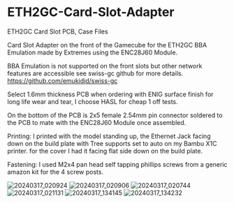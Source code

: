 # ETH2GC-Card-Slot-Adapter
ETH2GC Card Slot PCB, Case Files

Card Slot Adapter on the front of the Gamecube for the ETH2GC BBA Emulation made by Extremes using the ENC28J60 Module.

BBA Emulation is not supported on the front slots but other network features are accessible see swiss-gc github for more details.
https://github.com/emukidid/swiss-gc

Select 1.6mm thickness PCB when ordering with ENIG surface finish for long life wear and tear, I choose HASL for cheap 1 off tests.

On the bottom of the PCB is 2x5 female 2.54mm pin connector soldered to the PCB to mate with the ENC28J60 Module once assembled.

Printing: I printed with the model standing up, the Ethernet Jack facing down on the build plate with Tree supports set to auto on my Bambu X1C printer.
for the cover I had it facing flat side down on the build plate.

Fastening: I used M2x4 pan head self tapping phillips screws from a generic amazon kit for the 4 screw posts.

![20240317_020924](https://github.com/silverstee1/ETH2GC-Card-Slot-Adapter/assets/54997238/e0882300-fe4a-49a3-97c2-5357802366c5)
![20240317_020906](https://github.com/silverstee1/ETH2GC-Card-Slot-Adapter/assets/54997238/57c4ee32-db21-4a3b-b180-a04f8f7747b5)
![20240317_020744](https://github.com/silverstee1/ETH2GC-Card-Slot-Adapter/assets/54997238/fc6a82af-cd5d-443e-bf05-398a12925b32)
![20240317_021131](https://github.com/silverstee1/ETH2GC-Card-Slot-Adapter/assets/54997238/ae0e06c6-589e-4c3e-930c-9d1e23503624)
![20240317_134145](https://github.com/silverstee1/ETH2GC-Card-Slot-Adapter/assets/54997238/056abede-1bfb-4126-b440-c25f7b17f665)
![20240317_134232](https://github.com/silverstee1/ETH2GC-Card-Slot-Adapter/assets/54997238/1d354972-4f2e-4343-9d3d-7f28047b45dd)

